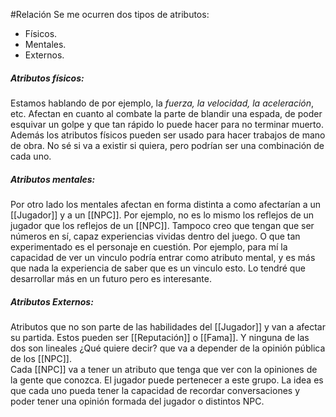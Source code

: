 #Relación 
Se me ocurren dos tipos de atributos: 
- Físicos.
- Mentales.
- Externos.

##### Atributos físicos: 
Estamos hablando de por ejemplo, la *fuerza, la velocidad, la aceleración*, etc. Afectan en cuanto al combate la parte de blandir una espada, de poder esquivar un golpe y que tan rápido lo puede hacer para no terminar muerto. 
Además los atributos físicos pueden ser usado para hacer trabajos de mano de obra. No sé si va a existir si quiera, pero podrían ser una combinación de cada uno. 

##### Atributos mentales:
Por otro lado los mentales afectan en forma distinta a como afectarían a un [[Jugador]] y a un [[NPC]]. Por ejemplo, no es lo mismo los reflejos de un jugador que los reflejos de un [[NPC]].
Tampoco creo que tengan que ser números en sí, capaz experiencias vividas dentro del juego. O que tan experimentado es el personaje en cuestión. 
Por ejemplo, para mí la capacidad de ver un vinculo podría entrar como atributo mental, y es más que nada la experiencia de saber que es un vinculo esto. 
Lo tendré que desarrollar más en un futuro pero es interesante. 

##### Atributos Externos: 
Atributos que no son parte de las habilidades del [[Jugador]] y van a afectar su partida. Estos pueden ser [[Reputación]] o [[Fama]]. Y ninguna de las dos son lineales ¿Qué quiere decir? que va a depender de la opinión pública de los [[NPC]].  
Cada [[NPC]] va a tener un atributo que tenga que ver con la opiniones de la gente que conozca. El jugador puede pertenecer a este grupo. La idea es que cada uno pueda tener la capacidad de recordar conversaciones y poder tener una opinión formada del jugador o distintos NPC. 